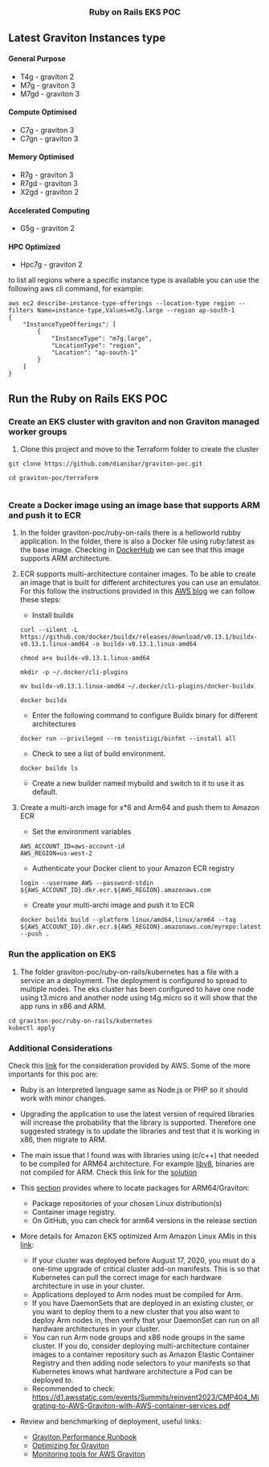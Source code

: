 
<h3 align="center">Ruby on Rails EKS POC</h3>


<!-- GETTING STARTED -->
## Latest Graviton Instances type
#### General Purpose
* T4g - graviton 2 
* M7g - graviton 3
* M7gd - graviton 3
#### Compute Optimised
* C7g - graviton 3
* C7gn - graviton 3
#### Memory Optimised
* R7g - graviton 3
* R7gd - graviton 3
* X2gd - graviton 2
#### Accelerated Computing
* G5g - graviton 2
#### HPC Optimized
* Hpc7g - graviton 2

to list all regions where a specific instance type is available you can use the following aws cli command, for example:
```
aws ec2 describe-instance-type-offerings --location-type region --filters Name=instance-type,Values=m7g.large --region ap-south-1
{
    "InstanceTypeOfferings": [
        {
            "InstanceType": "m7g.large",
            "LocationType": "region",
            "Location": "ap-south-1"
        }
    ]
}
```
## Run the Ruby on Rails EKS POC

### Create an EKS cluster with graviton and non Graviton managed worker groups

1. Clone this project and move to the Terraform folder to create the cluster

```
git clone https://github.com/dianibar/graviton-poc.git

cd graviton-poc/terraform


```
### Create a Docker image using an image base that supports ARM and push it to ECR

1. In the folder graviton-poc/ruby-on-rails there is a helloworld rubby application. In the folder, there is also a Docker file using ruby:latest as the base image. Checking in [DockerHub](https://hub.docker.com/_/ruby) we can see that this image supports ARM architecture.

2. ECR supports multi-architecture container images. To be able to create an image that is built for different architectures you can use an emulator. For this follow the instructions provided in this [AWS blog](https://aws.amazon.com/blogs/compute/how-to-quickly-setup-an-experimental-environment-to-run-containers-on-x86-and-aws-graviton2-based-amazon-ec2-instances-effort-to-port-a-container-based-application-from-x86-to-graviton2/) we can follow these steps:
   
   * Install buildx

   ```
   curl --silent -L https://github.com/docker/buildx/releases/download/v0.13.1/buildx-v0.13.1.linux-amd64 -o buildx-v0.13.1.linux-amd64

   chmod a+x buildx-v0.13.1.linux-amd64

   mkdir -p ~/.docker/cli-plugins
   
   mv buildx-v0.13.1.linux-amd64 ~/.docker/cli-plugins/docker-buildx
   
   docker buildx
   ```
   * Enter the following command to configure Buildx binary for different architectures

   ```
   docker run --privileged --rm tonistiigi/binfmt --install all
   ``` 
   * Check to see a list of build environment.
   ```
   docker buildx ls
   ```
   * Create a new builder named mybuild and switch to it to use it as default.
3. Create a multi-arch image for x*6 and Arm64 and push them to Amazon ECR
   * Set the environment variables
   ```
   AWS_ACCOUNT_ID=aws-account-id
   AWS_REGION=us-west-2
   ```
   * Authenticate your Docker client to your Amazon ECR registry

   ```
   login --username AWS --password-stdin ${AWS_ACCOUNT_ID}.dkr.ecr.${AWS_REGION}.amazonaws.com
   ```
   * Create your multi-archi image and push it to ECR
   ```
   docker buildx build --platform linux/amd64,linux/arm64 --tag ${AWS_ACCOUNT_ID}.dkr.ecr.${AWS_REGION}.amazonaws.com/myrepo:latest --push .
   ```
### Run the application on EKS

1. The folder graviton-poc/ruby-on-rails/kubernetes has a file with a service an a deployment. The deployment is configured to spread to multiple nodes. The eks cluster has been configured to have one node using t3.micro and another node using t4g.micro so it will show that the app runs in x86 and ARM.

```
cd graviton-poc/ruby-on-rails/kubernetes
kubectl apply 
```

### Additional Considerations

Check this [link](https://github.com/aws/aws-graviton-getting-started/blob/main/transition-guide.md) for the consideration provided by AWS. Some of the more importants for this poc are:

* Ruby is an Interpreted language same as Node.js or PHP so it should work with minor changes.
* Upgrading the application to use the latest version of required libraries will increase the probability that the library is supported. Therefore one suggested strategy is to update the libraries and test that it is working in x86, then migrate to ARM.
* The main issue that I found was with libraries using (c/c++) that needed to be compiled for ARM64 architecture. For example [libv8](https://github.com/rubyjs/libv8), binaries are not compiled for ARM. Check this link for the [solution](https://dev.sweatco.in/rails-on-arm/)
* This [section](https://github.com/aws/aws-graviton-getting-started/blob/main/transition-guide.md#appendix-a---locating-packages-for-arm64graviton) provides where to locate packages for ARM64/Graviton:
    
    *  Package repositories of your chosen Linux distribution(s)
    *  Container image registry.
    *  On GitHub, you can check for arm64 versions in the release section
* More details for Amazon EKS optimized Arm Amazon Linux AMIs in this [link](https://docs.aws.amazon.com/eks/latest/userguide/eks-optimized-ami.html#arm-ami):

    * If your cluster was deployed before August 17, 2020, you must do a one-time upgrade of critical cluster add-on manifests. This is so that Kubernetes can pull the correct image for each hardware architecture in use in your cluster.
    * Applications deployed to Arm nodes must be compiled for Arm.
    * If you have DaemonSets that are deployed in an existing cluster, or you want to deploy them to a new cluster that you also want to deploy Arm nodes in, then verify that your DaemonSet can run on all hardware architectures in your cluster.
    * You can run Arm node groups and x86 node groups in the same cluster. If you do, consider deploying multi-architecture container images to a container repository such as Amazon Elastic Container Registry and then adding node selectors to your manifests so that Kubernetes knows what hardware architecture a Pod can be deployed to.
    * Recommended to check: https://d1.awsstatic.com/events/Summits/reinvent2023/CMP404_Migrating-to-AWS-Graviton-with-AWS-container-services.pdf

* Review and benchmarking of deployment, useful links:
    * [Graviton Performance Runbook](https://github.com/aws/aws-graviton-getting-started/blob/main/perfrunbook/README.md)
    * [Optimizing for Graviton](https://github.com/aws/aws-graviton-getting-started/blob/main/optimizing.md)
    * [Monitoring tools for AWS Graviton](https://github.com/aws/aws-graviton-getting-started/blob/main/Monitoring_Tools_on_Graviton.md)
   

